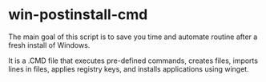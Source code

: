 # win-postinstall-cmd
The main goal of this script is to save you time and automate routine after a fresh install of Windows.

It is a .CMD file that executes pre-defined commands, creates files, imports lines in files, applies registry keys, and installs applications using winget.
